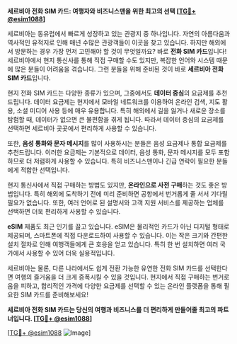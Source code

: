 **세르비아 전화 SIM 카드: 여행자와 비즈니스맨을 위한 최고의 선택 [[TG💪+ @esim1088](https://t.me/s/esim1088)]**

세르비아는 동유럽에서 빠르게 성장하고 있는 관광지 중 하나입니다. 자연의 아름다움과 역사적인 유적지로 인해 매년 수많은 관광객들이 이곳을 찾고 있습니다. 하지만 해외에서 방문하는 경우 가장 먼저 고민해야 할 것이 무엇일까요? 바로 **전화 SIM 카드**입니다! 세르비아에서 현지 통신사를 통해 직접 구매할 수도 있지만, 복잡한 언어와 시스템 때문에 많은 분들이 어려움을 겪습니다. 그런 분들을 위해 준비된 것이 바로 **세르비아 전화 SIM 카드**입니다.

현지 전화 SIM 카드는 다양한 종류가 있으며, 그중에서도 **데이터 중심**의 요금제를 추천드립니다. 데이터 요금제는 현지에서 모바일 네트워크를 이용하여 온라인 검색, 지도 활용, 소셜 미디어 사용 등에 매우 유용합니다. 특히 해외에서 길을 잃거나 새로운 장소를 탐험할 때, 데이터가 없으면 큰 불편함을 겪게 됩니다. 따라서 데이터 중심의 요금제를 선택하면 세르비아 곳곳에서 편리하게 사용할 수 있습니다.

또한, **음성 통화와 문자 메시지**를 많이 사용하시는 분들은 음성 요금제나 통합 요금제를 추천드립니다. 이러한 요금제는 기본적으로 데이터, 음성 통화, 문자 메시지를 모두 포함하므로 더 저렴하게 사용할 수 있습니다. 특히 비즈니스맨이나 긴급 연락이 필요한 분들에게 적합한 선택입니다.

현지 통신사에서 직접 구매하는 방법도 있지만, **온라인으로 사전 구매**하는 것도 좋은 방법입니다. 특히 해외에 도착하기 전에 미리 준비하면 공항에서 번거롭게 줄 서서 기다릴 필요가 없습니다. 또한, 여러 언어로 된 설명서와 고객 지원 서비스를 제공하는 업체를 선택하면 더욱 편리하게 사용할 수 있습니다.

**eSIM** 제품도 최근 인기를 끌고 있습니다. eSIM은 물리적인 카드가 아닌 디지털 형태로 제공되며, 스마트폰에 직접 다운로드하여 사용할 수 있습니다. 이는 작은 크기와 간편한 설치 절차로 인해 여행객들에게 큰 호응을 얻고 있습니다. 특히 한 번 설치하면 여러 국가에서 사용할 수 있어 더욱 실용적입니다.

세르비아는 물론, 다른 나라에서도 쉽게 전환 가능한 유연한 전화 SIM 카드를 선택한다면 여행의 즐거움을 더 크게 증폭시킬 수 있을 것입니다. 현지에서 직접 구매하는 번거로움을 피하고, 합리적인 가격에 다양한 요금제를 선택할 수 있는 온라인 플랫폼을 통해 필요한 SIM 카드를 준비해보세요!

**세르비아 전화 SIM 카드는 당신의 여행과 비즈니스를 더 편리하게 만들어줄 최고의 파트너입니다. [[TG💪+ @esim1088](https://t.me/s/esim1088)]**

[[TG💪+ @esim1088](https://t.me/s/esim1088) ![Image](https://i.postimg.cc/Y0z9fWf4/image.png)]